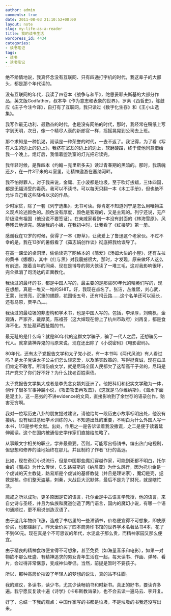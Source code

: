 ```yaml
---
author: admin
comments: true
date: 2011-08-03 21:10:52+00:00
layout: note
slug: my-life-as-a-reader
title: 我的读书生活
wordpress_id: 4434
categories:
- 读书笔记
tags:
- 读书
- 读书笔记
---
```


绝不矫情地说，我真怀念没有互联网、只有四通打字机的时代，我这辈子的大部头，都是那个年代读的。

没有互联网的年代，我读了四卷本《战争与和平》，陀思妥耶夫斯基的大部分作品，英文版Godfather，叔本华《作为意志和表象的世界》，罗素《西哲史》，陈鼓应《庄子今注今译》，自打有了互联网，我只读过《数字化生存》和《王小山选集》。

我写作最无功利、最勤奋的时代，也是没有网络的时代，那时，我经常在稿纸上写字到天明，次日，像一个精尽人衰的新郎官一样，摇摇晃晃到公司去上班。

那个求知是一种饥渴，阅读是一种荣誉的时代，一去不返了。我记得，为了看《写在人生的边上的边上》，我挤在室友的边上的边上，软磨硬蹭，终于使他同意借给我一个晚上。熄灯后，我借着盥洗室的灯光把它读完。

我年轻时候，是靠四本《约翰－克里斯多夫》读过青春期的黑暗的。那时，我落魄还乡，在一件3平米的斗室里，让精神遨游在塞纳河畔。

我不怕得罪人，对于我来说，金庸、王小波都是垃圾，至于吹灯拔蜡，三体四国，都是无福消受的毒药。我可以不读书，可以每天只翻一本《木工手册》，但也绝不允许自己看这些降格以求的作品。

少时家贫，除了一套《列宁选集》，无书可读。你肯定不知道列宁是怎么用唯物主义观点论述颜色的。颜色没有厚度，颜色是客观的，又是主观的。列宁还说，无产阶级没有祖国（他没说不要签证）。在亲戚家看到一本没有封面的《林海雪原》，风卷残云地读完。感谢我的小姨，在我初中时，让我看了《红楼梦》第一册。

感谢我在12岁的时候，获得了一本《野草》，让我爱上了鲁迅这个老家伙。不过不幸的是，我在13岁的暑假看了《茹志娟创作谈》彻底把我给误导了。

在高一课堂的桌洞里，偷偷读完了网格本的《简爱》《汤姆大伯的小屋》，还有左拉的黄书《娜娜》，其中《红与黑》对我震撼很大，那时，才发现，原来做坏人这么有前途。跟着当年的同桌、现在是博导的郭大侠读了一堆三毛，这对我影响很坏，完全抵消了司汤达的正面教化。

我读过的最坏的书，都是中国人写的，最主要的是那些80年代的精英们写的，现在想想，真是一堆又一堆的SHIT。好，我现在点名了。张洁，丛维熙，刘心武，王蒙，张贤亮，沉重的翅膀，花园街五号，还有柯云路……这个名单还可以延长，还有马原，贾平凸。。。

我读过的最垃圾的非虚构和学术书，也是中国人写的。包括，李泽厚，刘晓枫，金观涛，严家齐，戴厚英，陈祖芬（这大婶现在傍上了杭州市政府）刘再复，都是食洋不化，东扯葫芦西扯瓢的书。

最无耻的是什么吗？就是80年代的这群文学骗子，骗了一代人之后，还想骗另一代人。就拿装神弄鬼的马原来说，现在还出除了《小说密码》《电影密码》。

80年代，还有太子党报告文学和太子党小说，有一本书叫《两代风流》有人看过吗？是太子党讲太子公主们怎么谈恋爱，以及落实政策的，写得挺真诚，现在瓜瓜们肯定不敢写。所谓伤痕文学，就是尼玛全国人民都欠了这帮高干子弟的，尼玛是共产党欠了你们好不好？为什么找老百姓索债。

太子党报告文学集大成者是李先念女婿刘亚洲了。他把科幻和纪实文学融为一体，创作了很多军事神魔小说，《攻击攻击再攻击》，《这就是马尔维纳斯》，《海水下面是泥土》，这一恶劣的不讲evidence的文风，直接影响到了余世存的语录创作。贻害无穷啊。

我对一位写历史八卦的朋友提过建议，请他给每一段历史小故事标明出处，他没有接纳。没有经过基础学术训练的人，不知道出处的重要，不明白为什么外国人写一本书，1/3是参考文献。出处，作用之一是告诉读着我没撒谎，之二是便于读着延伸阅读。这个在国内被通俗史学作家们直接给忽略了。

从事跟文字相关的职业，学养最重要。否则，可能写出畅销书，编出热门电视剧，但思想和修养的洼地始终在那儿，并且制约了作者飞行的高远。

比如，现在奇幻小说流行，但是中国那些魔幻穿越作家，可能到死都不明白，托尔金的《魔戒》为什么传世，C.S.路易斯的《纳尼亚》为什么风行，因为托尔金是一个虔诚的天主教徒，路易斯是个虔诚的基督教徒（并且是理论家），魔幻是壳，拯救是核。你们整天盗墓，刺秦，大战巨大沉默体，最后不是为了财死，就是瞎忙活。

魔戒之所以成功，更多原因是它的语言，托尔金是中古语言学教授，他的语言，来自史诗与圣经，并且为仙族和魔道创造了两门语言，国内的魔幻小说，有哪一个语句通顺过，更不用说创造汉语了。

由于这几年物价飞涨，造成了书店里的一些滞销书，价格便宜得不可想象，即使原价买，也都赚翻了。昨天全价买了四本商务印书馆的世界学术名著丛书4本，花了不到60元。现在真是个不可思议的年代，水泥盒子那么贵，而精神家园又那么便宜。

由于精良的精神食粮便宜得不可想象，甚至免费（如海量音乐和电影），如果一对物欲不那么旺盛、有精神追求的男女青年生活在一起，每天读书、作画、弹琴、看片，会过得非常惬意，变成神仙眷侣。当然，前提是暂时不要孩子。

所以，那种高房价摧毁了年轻人的梦想的说法，真的站不住脚。

我的建议，多读书，读少书，尤其少读畅销书和时新书。真正的好书，要读许多遍。我宁愿反复读十遍《诗学》《卡布斯教诲录》，也不会去读一遍马云、李开复。

好了，总结一下我的观点：中国作家写的书都是垃圾，不是垃圾的书我还没写出来。
